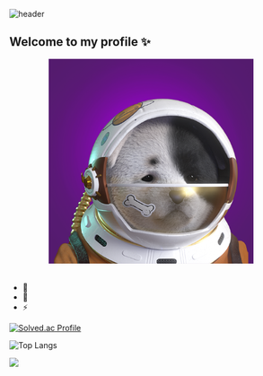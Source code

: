 ![header](https://capsule-render.vercel.app/api?type=wave&color=auto&height=300&section=header&text=laidbackGuy's%20Profile&fontSize=70)
## Welcome to my profile ✨

<center><img src="SDA.png" width="365" height="365"></center>

<br>

- 🔭 
- 🌱 
- ⚡ 


<!--
**laidbackGuy/laidbackGuy** is a ✨ _special_ ✨ repository because its `README.md` (this file) appears on your GitHub profile.

Here are some ideas to get you started:
``
- 🔭 I’m currently working on ...
- 🌱 I’m currently learning ...
- 👯 I’m looking to collaborate on ...
- 🤔 I’m looking for help with ...
- 💬 Ask me about ...
- 📫 How to reach me: ...
- 😄 Pronouns: ...
- ⚡ Fun fact: ...
-->

[![Solved.ac Profile](http://mazassumnida.wtf/api/v2/generate_badge?boj=eung0202)](https://solved.ac/eung0202/)

![Top Langs](https://github-readme-stats.vercel.app/api/top-langs/?username=laidbackGuy&layout=compact&theme=dark)

![](./profile-3d-contrib/profile-night-view.svg)
